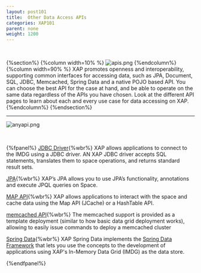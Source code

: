 ```yaml
---
layout: post101
title:  Other Data Access APIs
categories: XAP101
parent: none
weight: 1200
---
```

<br>

{%section%}
{%column width=10% %}
![apis.png](/attachment_files/subject/apis.png)
{%endcolumn%}
{%column width=90% %}
XAP promotes openness and interoperability, supporting common interfaces for accessing data, such as JPA, Document, SQL, JDBC, Memcached, Spring Data and a native POJO based API. You can choose the best API for the case at hand, and be able to operate on the same data regardless of the APIs you have chosen. Look at the different API pages to learn about each and every use case for data accessing on XAP.
{%endcolumn%}
{%endsection%}


<hr>


![anyapi.png](/attachment_files/anyapi.png)

<br>

{%fpanel%}
[JDBC Driver](./jdbc-driver.html){%wbr%}
XAP allows applications to connect to the IMDG using a JDBC driver. AN XAP JDBC driver accepts SQL statements, translates them to space operations, and returns standard result sets.

[JPA](./jpa-api-overview.html){%wbr%}
XAP’s JPA allows you to use JPA’s functionality, annotations and execute JPQL queries on Space.

[MAP API](./map-api.html){%wbr%}
XAP allows applications to interact with the space and cache data using the Map API (JCache) or a HashTable API.

[memcached API](./memcached-api.html){%wbr%}
The memcached support is provided as a template deployment (similar to how basic data grid deployment works), allowing to easily issue commands to deploy a memcached cluster

[Spring Data](/sbp/spring-data.html){%wbr%}
XAP Spring Data implements the [Spring Data Framework](http://projects.spring.io/spring-data) that lets you use the concepts to the development of applications using XAP's In-Memory Data Grid (IMDG) as the data store.

{%endfpanel%}
